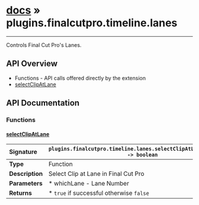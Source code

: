 # [docs](index.md) » plugins.finalcutpro.timeline.lanes
---

Controls Final Cut Pro's Lanes.

## API Overview
* Functions - API calls offered directly by the extension
 * [selectClipAtLane](#selectclipatlane)

## API Documentation

### Functions

#### [selectClipAtLane](#selectclipatlane)
| <span style="float: left;">**Signature**</span> | <span style="float: left;">`plugins.finalcutpro.timeline.lanes.selectClipAtLane(whichLane) -> boolean` </span>                                                          |
| -----------------------------------------------------|---------------------------------------------------------------------------------------------------------|
| **Type**                                             | Function                                                                                         |
| **Description**                                      | Select Clip at Lane in Final Cut Pro                                                                                         |
| **Parameters**                                       |  * whichLane - Lane Number                                       |
| **Returns**                                          |  * `true` if successful otherwise `false`                                                |


